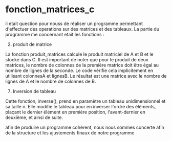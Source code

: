 # fonction_matrices_c

il etait question pour nouss de réaliser un programme permettant d'effectuer des operations sur des matrices et des tableaux. La partie du programme me concernant etait les fonctions : 

2. produit de matrice
   
La fonction produit_matrices calcule le produit matriciel de A et B et le stocke dans C. Il est important de noter que pour le produit de deux matrices, le nombre de colonnes de la première matrice doit être égal au nombre de lignes de la seconde. Le code vérifie cela implicitement en utilisant colonnesA et lignesB. Le résultat est une matrice avec le nombre de lignes de A et le nombre de colonnes de B.

7. Inversion de tableau

Cette fonction, inverse(), prend en paramètre un tableau unidimensionnel et sa taille n. Elle modifie le tableau pour en inverser l'ordre des éléments, plaçant le dernier élément en première position, l'avant-dernier en deuxième, et ainsi de suite.

afin de produire un programme cohérent, nous nous sommes concerte afin de la structure et les ajustements finaux de notre programme
